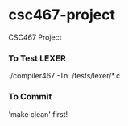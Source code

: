# csc467-project
CSC467 Project

### To Test LEXER
./compiler467 -Tn ./tests/lexer/*.c

### To Commit
'make clean' first!
